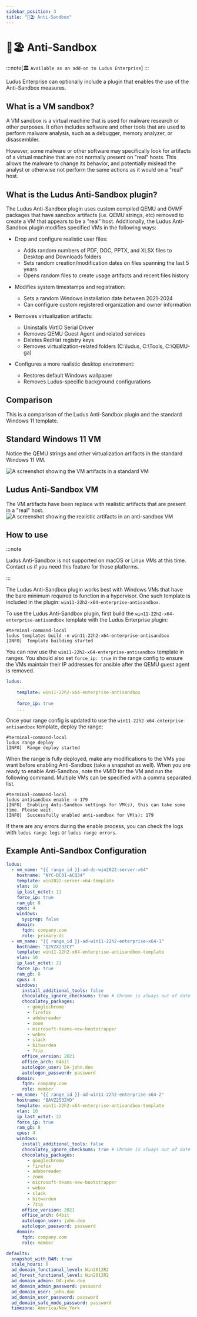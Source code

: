 ```yaml
---
sidebar_position: 3
title: "🚫🏖️ Anti-Sandbox"
---
```


# 🚫🏖️ Anti-Sandbox

:::note[🏛️ `Available as an add-on to Ludus Enterprise`]
:::

Ludus Enterprise can optionally include a plugin that enables the use of the Anti-Sandbox measures.

## What is a VM sandbox?

A VM sandbox is a virtual machine that is used for malware research or other purposes. It often includes software and other tools that are used to perform malware analysis, such as a debugger, memory analyzer, or disassembler.

However, some malware or other software may specifically look for artifacts of a virtual machine that are not normally present on "real" hosts. This allows the malware to change its behavior, and potentially mislead the analyst or otherwise not perform the same actions as it would on a "real" host.

## What is the Ludus Anti-Sandbox plugin?

The Ludus Anti-Sandbox plugin uses custom compiled QEMU and OVMF packages that have sandbox artifacts (i.e. QEMU strings, etc) removed to create a VM that appears to be a "real" host. Additionally, the Ludus Anti-Sandbox plugin modifies specified VMs in the following ways:

* Drop and configure realistic user files:
  * Adds random numbers of PDF, DOC, PPTX, and XLSX files to Desktop and Downloads folders
  * Sets random creation/modification dates on files spanning the last 5 years
  * Opens random files to create usage artifacts and recent files history

* Modifies system timestamps and registration:
  * Sets a random Windows installation date between 2021-2024
  * Can configure custom registered organization and owner information

* Removes virtualization artifacts:
  * Uninstalls VirtIO Serial Driver
  * Removes QEMU Guest Agent and related services
  * Deletes RedHat registry keys
  * Removes virtualization-related folders (C:\ludus, C:\Tools, C:\QEMU-ga)

* Configures a more realistic desktop environment:
  * Restores default Windows wallpaper
  * Removes Ludus-specific background configurations

## Comparison

This is a comparison of the Ludus Anti-Sandbox plugin and the standard Windows 11 template.

## Standard Windows 11 VM

Notice the QEMU strings and other virtualization artifacts in the standard Windows 11 VM.

![A screenshot showing the VM artifacts in a standard VM](/img/enterprise/normal-vm.png)

## Ludus Anti-Sandbox VM

The VM artifacts have been replace with realistic artifacts that are present in a "real" host.
![A screenshot showing the realistic artifacts in an anti-sandbox VM](/img/enterprise/anti-sandbox-enabled.png)


## How to use

:::note

Ludus Anti-Sandbox is not supported on macOS or Linux VMs at this time. Contact us if you need this feature for those platforms.

:::

The Ludus Anti-Sandbox plugin works best with Windows VMs that have the bare minimum required to function in a hypervisor. One such template is included in the plugin: `win11-22h2-x64-enterprise-antisandbox`.

To use the Ludus Anti-Sandbox plugin, first build the `win11-22h2-x64-enterprise-antisandbox` template with the Ludus Enterprise plugin:

```shell-session
#terminal-command-local
ludus templates build -n win11-22h2-x64-enterprise-antisandbox
[INFO]  Template building started
```

You can now use the `win11-22h2-x64-enterprise-antisandbox` template in ranges.
You should also set `force_ip: true` in the range config to ensure the VMs maintain their IP addresses for ansible after the QEMU guest agent is removed.

```yaml
ludus:
    ...
    template: win11-22h2-x64-enterprise-antisandbox
    ...
    force_ip: true
    ...
```

Once your range config is updated to use the `win11-22h2-x64-enterprise-antisandbox` template, deploy the range:

```shell-session
#terminal-command-local
ludus range deploy
[INFO]  Range deploy started
```

When the range is fully deployed, make any modifications to the VMs you want before enabling Anti-Sandbox (take a snapshot as well).
When you are ready to enable Anti-Sandbox, note the VMID for the VM and run the following command. Multiple VMs can be specified with a comma separated list.

```shell-session
#terminal-command-local
ludus antisandbox enable -n 179
[INFO]  Enabling Anti-Sandbox settings for VM(s), this can take some time. Please wait.
[INFO]  Successfully enabled anti-sandbox for VM(s): 179
```

If there are any errors during the enable process, you can check the logs with `ludus range logs` or `ludus range errors`.


## Example Anti-Sandbox Configuration

```yaml
ludus:
  - vm_name: "{{ range_id }}-ad-dc-win2022-server-x64"
    hostname: "NYC-DC01-ACQ34"
    template: win2022-server-x64-template
    vlan: 10
    ip_last_octet: 11
    force_ip: true
    ram_gb: 8
    cpus: 4
    windows:
      sysprep: false
    domain:
      fqdn: company.com
      role: primary-dc
  - vm_name: "{{ range_id }}-ad-win11-22h2-enterprise-x64-1"
    hostname: "Q2VZX232CY"
    template: win11-22h2-x64-enterprise-antisandbox-template
    vlan: 10
    ip_last_octet: 21
    force_ip: true
    ram_gb: 8
    cpus: 4
    windows:
      install_additional_tools: false
      chocolatey_ignore_checksums: true # Chrome is always out of date
      chocolatey_packages:
        - googlechrome
        - firefox
        - adobereader
        - zoom
        - microsoft-teams-new-bootstrapper
        - webex
        - slack
        - bitwarden
        - 7zip
      office_version: 2021
      office_arch: 64bit
      autologon_user: DA-john.doe
      autologon_password: password
    domain:
      fqdn: company.com
      role: member
  - vm_name: "{{ range_id }}-ad-win11-22h2-enterprise-x64-2"
    hostname: "BAVZ2532VD"
    template: win11-22h2-x64-enterprise-antisandbox-template
    vlan: 10
    ip_last_octet: 22
    force_ip: true
    ram_gb: 8
    cpus: 4
    windows:
      install_additional_tools: false
      chocolatey_ignore_checksums: true # Chrome is always out of date
      chocolatey_packages:
        - googlechrome
        - firefox
        - adobereader
        - zoom
        - microsoft-teams-new-bootstrapper
        - webex
        - slack
        - bitwarden
        - 7zip      
      office_version: 2021
      office_arch: 64bit
      autologon_user: john.doe
      autologon_password: password
    domain:
      fqdn: company.com
      role: member

defaults:
  snapshot_with_RAM: true
  stale_hours: 0
  ad_domain_functional_level: Win2012R2
  ad_forest_functional_level: Win2012R2
  ad_domain_admin: DA-john.doe
  ad_domain_admin_password: password
  ad_domain_user: john.doe
  ad_domain_user_password: password
  ad_domain_safe_mode_password: password
  timezone: America/New_York
```


